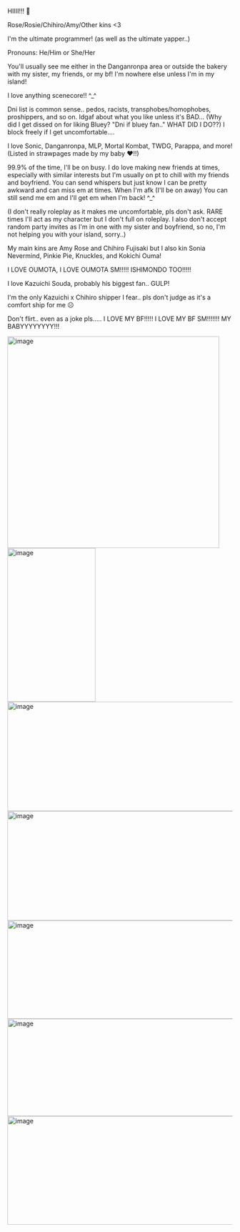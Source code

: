 HIIII!!! 🌹 

Rose/Rosie/Chihiro/Amy/Other kins <3

I'm the ultimate programmer! (as well as the ultimate yapper..)

 Pronouns: He/Him or She/Her
 
You'll usually see me either in the Danganronpa area or outside the bakery with my sister, my friends, or my bf! I'm nowhere else unless I'm in my island!

I love anything scenecore!! ^_^

Dni list is common sense.. pedos, racists, transphobes/homophobes, proshippers, and so on. Idgaf about what you like unless it's BAD... (Why did I get dissed on for liking Bluey? "Dni if bluey fan.." WHAT DID I DO??) I block freely if I get uncomfortable....

I love Sonic, Danganronpa, MLP, Mortal Kombat, TWDG, Parappa, and more! (Listed in strawpages made by my baby ❤️!!)

99.9% of the time, I'll be on busy. I do love making new friends at times, especially with similar interests but I'm usually on pt to chill with my friends and boyfriend. You can send whispers but just know I can be pretty awkward and can miss em at times. When I'm afk (I'll be on away) You can still send me em and I'll get em when I'm back! ^_^

(I don't really roleplay as it makes me uncomfortable, pls don't ask. RARE times I'll act as my character but I don't full on roleplay. I also don't accept random party invites as I'm in one with my sister and boyfriend, so no, I'm not helping you with your island, sorry..)

My main kins are Amy Rose and Chihiro Fujisaki but I also kin Sonia Nevermind, Pinkie Pie, Knuckles, and Kokichi Ouma!

I LOVE OUMOTA, I LOVE OUMOTA SM!!!!! ISHIMONDO TOO!!!!!

I love Kazuichi Souda, probably his biggest fan.. GULP!

I'm the only Kazuichi x Chihiro shipper I fear.. pls don't judge as it's a comfort ship for me ☹️ 

Don't flirt.. even as a joke pls..... I LOVE MY BF!!!!! I LOVE MY BF SM!!!!!!! MY BABYYYYYYYY!!!


<img width="474" height="474" alt="image" src="https://github.com/user-attachments/assets/d65cc53c-4e68-4137-bbf0-5f9ac51d68c6" />
<img width="197" height="344" alt="image" src="https://github.com/user-attachments/assets/4a640ae6-d3ce-42f1-9b38-de39d5c77a22" />


<img width="1194" height="245" alt="image" src="https://github.com/user-attachments/assets/49e8a641-bdf1-400c-9372-e3df10c4cc79" />

<img width="1195" height="245" alt="image" src="https://github.com/user-attachments/assets/7ab8e557-a752-4cc3-8480-389872fa1dbc" />

<img width="1084" height="220" alt="image" src="https://github.com/user-attachments/assets/7d6b9638-3f4e-4407-8ce7-14de2013a65c" />

<img width="1080" height="218" alt="image" src="https://github.com/user-attachments/assets/af5ec570-6a7b-4e0e-a9f5-a261bda7cb82" />

<img width="1200" height="243" alt="image" src="https://github.com/user-attachments/assets/a3a2b5d9-e391-4f1b-b90c-3a046d6ec67e" />
